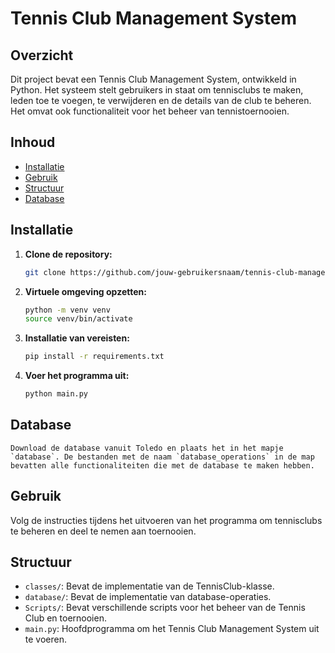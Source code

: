 # Tennis Club Management System

## Overzicht

Dit project bevat een Tennis Club Management System, ontwikkeld in Python. Het systeem stelt gebruikers in staat om tennisclubs te maken, leden toe te voegen, te verwijderen en de details van de club te beheren. Het omvat ook functionaliteit voor het beheer van tennistoernooien.

## Inhoud

- [Installatie](#installatie)
- [Gebruik](#gebruik)
- [Structuur](#structuur)
- [Database](#database)

## Installatie

1. **Clone de repository:**
    ```bash
    git clone https://github.com/jouw-gebruikersnaam/tennis-club-management-system.git
    ```

2. **Virtuele omgeving opzetten:**
    ```bash
    python -m venv venv
    source venv/bin/activate 
    ```

3. **Installatie van vereisten:**
    ```bash
    pip install -r requirements.txt
    ```

4. **Voer het programma uit:**
    ```bash
    python main.py
    ```

## Database

    Download de database vanuit Toledo en plaats het in het mapje `database`. De bestanden met de naam `database_operations` in de map bevatten alle functionaliteiten die met de database te maken hebben.

## Gebruik

Volg de instructies tijdens het uitvoeren van het programma om tennisclubs te beheren en deel te nemen aan toernooien.

## Structuur

- `classes/`: Bevat de implementatie van de TennisClub-klasse.
- `database/`: Bevat de implementatie van database-operaties.
- `Scripts/`: Bevat verschillende scripts voor het beheer van de Tennis Club en toernooien.
- `main.py`: Hoofdprogramma om het Tennis Club Management System uit te voeren.
